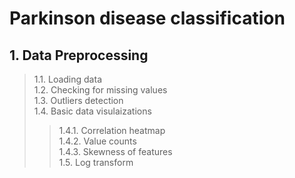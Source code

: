 # Parkinson disease classification

## 1. Data Preprocessing
> 1.1. Loading data <br /> 
> 1.2. Checking for missing values <br /> 
> 1.3. Outliers detection <br /> 
> 1.4. Basic data visulaizations <br /> 
>> 1.4.1. Correlation heatmap <br />
>> 1.4.2. Value counts <br />
>> 1.4.3. Skewness of features <br />
> 1.5. Log transform <br />
